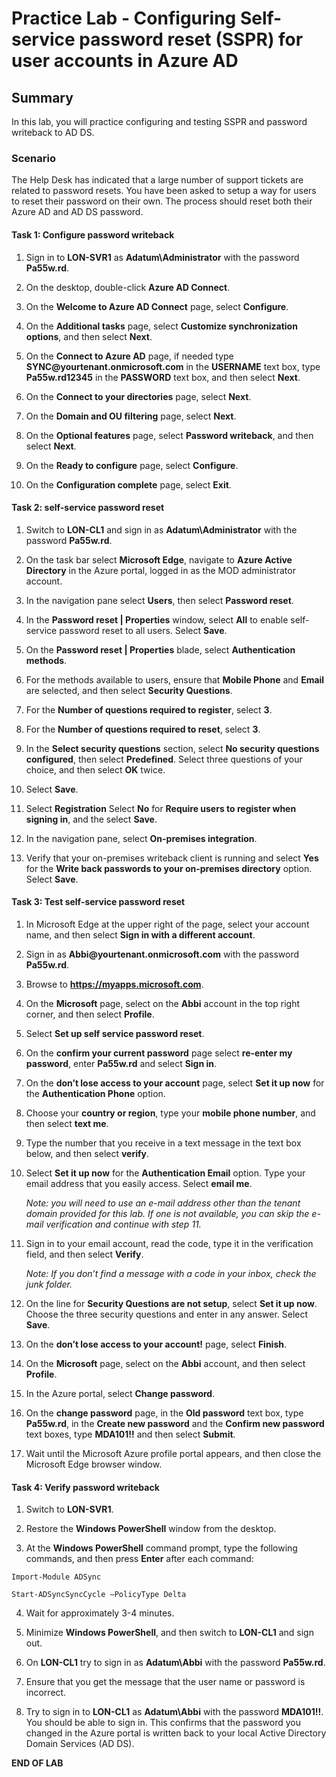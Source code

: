 # Practice Lab - Configuring Self-service password reset (SSPR) for user accounts in Azure AD

## Summary

In this lab, you will practice configuring and testing SSPR and password writeback to AD DS.

### Scenario

The Help Desk has indicated that a large number of support tickets are related to password resets. You have been asked to setup a way for users to reset their password on their own. The process should reset both their Azure AD and AD DS password. 

#### Task 1: Configure password writeback

1.  Sign in to **LON-SVR1** as **Adatum\\Administrator** with the password **Pa55w.rd**. 

2.  On the desktop, double-click **Azure AD Connect**.

3.  On the **Welcome to Azure AD Connect** page, select **Configure**.

4.  On the **Additional tasks** page, select **Customize synchronization
    options**, and then select **Next**.

5.  On the **Connect to Azure AD** page, if needed type
    **SYNC\@yourtenant.onmicrosoft.com** in the **USERNAME** text box, type
    **Pa55w.rd12345** in the **PASSWORD** text box, and then select **Next**.

6.  On the **Connect to your directories** page, select **Next**.

7.  On the **Domain and OU filtering** page, select **Next**.

8.  On the **Optional features** page, select **Password writeback**, and then
    select **Next**.

9.  On the **Ready to configure** page, select **Configure**.

10. On the **Configuration complete** page, select **Exit**.

#### Task 2: self-service password reset

1.  Switch to **LON-CL1** and sign in as **Adatum\\Administrator** with the password **Pa55w.rd**.

2.  On the task bar select **Microsoft Edge**, navigate to **Azure Active Directory**
    in the Azure portal, logged in as the MOD administrator account.

3.  In the navigation pane select **Users**, then select **Password reset**.

4.  In the **Password reset | Properties** window, select **All** to enable
    self-service password reset to all users. Select **Save**.

5.  On the **Password reset | Properties** blade, select **Authentication
    methods**.

6.  For the methods available to users, ensure that **Mobile Phone** and
    **Email** are selected, and then select **Security Questions**.

7.  For the **Number of questions required to register**, select **3**.

8.  For the **Number of questions required to reset**, select **3**.

9.  In the **Select security questions** section, select **No security questions
    configured**, then select **Predefined**. Select three questions of your
    choice, and then select **OK** twice.

10. Select **Save**.

11. Select **Registration** Select **No** for **Require users to register when
    signing in**, and the select **Save**.

12. In the navigation pane, select **On-premises integration**.

13. Verify that your on-premises writeback client is running and select **Yes**
    for the **Write back passwords to your on-premises directory** option. Select
    **Save**.

#### Task 3: Test self-service password reset

1.   In Microsoft Edge at the upper right of the page, select your account name, and then select
    **Sign in with a different account**. 

2.  Sign in as **Abbi\@yourtenant.onmicrosoft.com** with the password **Pa55w.rd**.   

3.  Browse to **https://myapps.microsoft.com**. 

4.  On the **Microsoft** page, select on the **Abbi** account in the top right
    corner, and then select **Profile**.

5.  Select **Set up self service password reset**.

6.  On the **confirm your current password** page select **re-enter my password**, enter **Pa55w.rd** and select **Sign in**.

7.  On the **don’t lose access to your account** page, select **Set it up now**
    for the **Authentication Phone** option.

8.  Choose your **country or region**, type your **mobile phone number**, and then select
    **text me**.

9.  Type the number that you receive in a text message in the text box below,
    and then select **verify**.

10. Select **Set it up now** for the **Authentication Email** option. Type your
    email address that you easily access. Select **email me**.

    _Note: you will need to use an e-mail address other than the tenant domain 
    provided for this lab. If one is not available, you can skip the e-mail 
    verification and continue with step 11._

9. Sign in to your email account, read the code, type it in the verification
    field, and then select **Verify**. 
    
    _Note: If you don’t find a message with a code in your inbox, check the junk folder._

10. On the line for **Security Questions are not setup**, select **Set it up now**. Choose
    the three security questions and enter in any answer. Select **Save**.

11. On the **don’t lose access to your account!** page, select **Finish**.

12. On the **Microsoft** page, select on the **Abbi** account, and then
    select **Profile**.

13. In the Azure portal, select **Change password**.

14. On the **change password** page, in the **Old password** text box, type
    **Pa55w.rd**, in the **Create new password** and the **Confirm new
    password** text boxes, type **MDA101!!** and then select **Submit**.

15. Wait until the Microsoft Azure profile portal appears, and then close the
    Microsoft Edge browser window.

#### Task 4: Verify password writeback

1.  Switch to **LON-SVR1**.

2.  Restore the **Windows PowerShell** window from the desktop.

3.  At the **Windows PowerShell** command prompt, type the following commands, and
    then press **Enter** after each command:

```
Import-Module ADSync

Start-ADSyncSyncCycle –PolicyType Delta

```
4.  Wait for approximately 3-4 minutes.

5.  Minimize **Windows PowerShell**, and then switch to **LON-CL1** and sign out.

6.  On **LON-CL1** try to sign in as **Adatum\\Abbi** with the password
    **Pa55w.rd**.

7.  Ensure that you get the message that the user name or password is incorrect.

8.  Try to sign in to **LON-CL1** as **Adatum\\Abbi** with the password
    **MDA101!!**. You should be able to sign in. This confirms that the password
    you changed in the Azure portal is written back to your local Active
    Directory Domain Services (AD DS).

**END OF LAB**